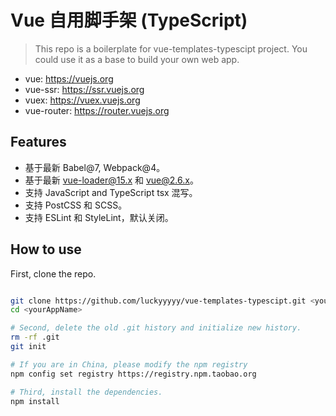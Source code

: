 # Vue 自用脚手架 (TypeScript)

> This repo is a boilerplate for vue-templates-typescipt project. You could use it as a base to build your own web app.

 * vue: https://vuejs.org
 * vue-ssr: https://ssr.vuejs.org
 * vuex: https://vuex.vuejs.org
 * vue-router: https://router.vuejs.org

## Features
 * 基于最新 Babel@7, Webpack@4。
 * 基于最新 vue-loader@15.x 和 vue@2.6.x。
 * 支持 JavaScript and TypeScript tsx 混写。
 * 支持 PostCSS 和 SCSS。
 * 支持 ESLint 和 StyleLint，默认关闭。

## How to use

First, clone the repo.

```bash

git clone https://github.com/luckyyyyy/vue-templates-typescipt.git <yourAppName>
cd <yourAppName>

# Second, delete the old .git history and initialize new history.
rm -rf .git
git init

# If you are in China, please modify the npm registry
npm config set registry https://registry.npm.taobao.org

# Third, install the dependencies.
npm install
